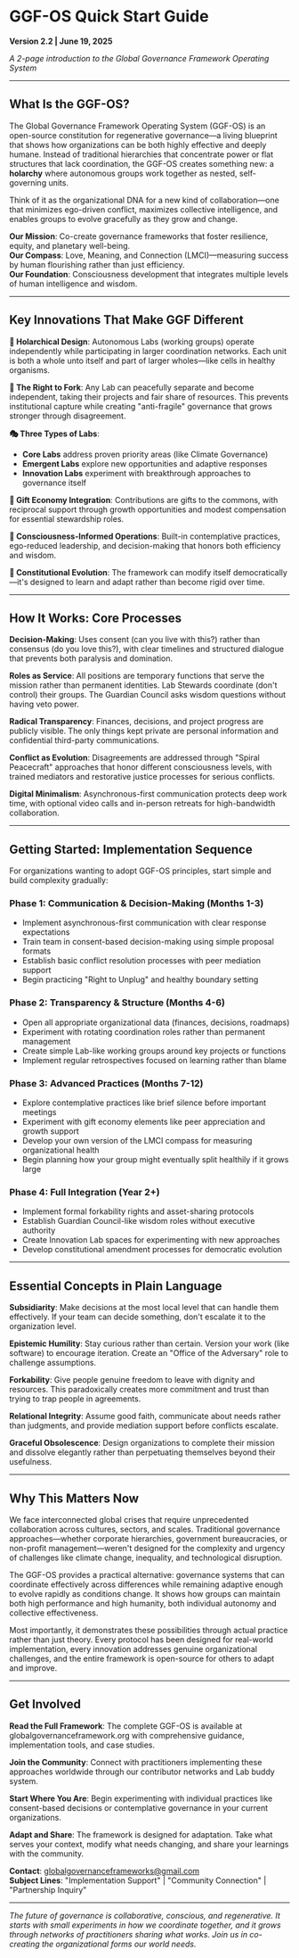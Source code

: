 # GGF-OS Quick Start Guide

**Version 2.2 | June 19, 2025**

*A 2-page introduction to the Global Governance Framework Operating System*

---

## What Is the GGF-OS?

The Global Governance Framework Operating System (GGF-OS) is an open-source constitution for regenerative governance—a living blueprint that shows how organizations can be both highly effective and deeply humane. Instead of traditional hierarchies that concentrate power or flat structures that lack coordination, the GGF-OS creates something new: a **holarchy** where autonomous groups work together as nested, self-governing units.

Think of it as the organizational DNA for a new kind of collaboration—one that minimizes ego-driven conflict, maximizes collective intelligence, and enables groups to evolve gracefully as they grow and change.

**Our Mission**: Co-create governance frameworks that foster resilience, equity, and planetary well-being.  
**Our Compass**: Love, Meaning, and Connection (LMCI)—measuring success by human flourishing rather than just efficiency.  
**Our Foundation**: Consciousness development that integrates multiple levels of human intelligence and wisdom.

---

## Key Innovations That Make GGF Different

**🌊 Holarchical Design**: Autonomous Labs (working groups) operate independently while participating in larger coordination networks. Each unit is both a whole unto itself and part of larger wholes—like cells in healthy organisms.

**🍴 The Right to Fork**: Any Lab can peacefully separate and become independent, taking their projects and fair share of resources. This prevents institutional capture while creating "anti-fragile" governance that grows stronger through disagreement.

**🎭 Three Types of Labs**: 
- **Core Labs** address proven priority areas (like Climate Governance)
- **Emergent Labs** explore new opportunities and adaptive responses  
- **Innovation Labs** experiment with breakthrough approaches to governance itself

**💝 Gift Economy Integration**: Contributions are gifts to the commons, with reciprocal support through growth opportunities and modest compensation for essential stewardship roles.

**🌱 Consciousness-Informed Operations**: Built-in contemplative practices, ego-reduced leadership, and decision-making that honors both efficiency and wisdom.

**🔄 Constitutional Evolution**: The framework can modify itself democratically—it's designed to learn and adapt rather than become rigid over time.

---

## How It Works: Core Processes

**Decision-Making**: Uses consent (can you live with this?) rather than consensus (do you love this?), with clear timelines and structured dialogue that prevents both paralysis and domination.

**Roles as Service**: All positions are temporary functions that serve the mission rather than permanent identities. Lab Stewards coordinate (don't control) their groups. The Guardian Council asks wisdom questions without having veto power.

**Radical Transparency**: Finances, decisions, and project progress are publicly visible. The only things kept private are personal information and confidential third-party communications.

**Conflict as Evolution**: Disagreements are addressed through "Spiral Peacecraft" approaches that honor different consciousness levels, with trained mediators and restorative justice processes for serious conflicts.

**Digital Minimalism**: Asynchronous-first communication protects deep work time, with optional video calls and in-person retreats for high-bandwidth collaboration.

---

## Getting Started: Implementation Sequence

For organizations wanting to adopt GGF-OS principles, start simple and build complexity gradually:

### **Phase 1: Communication & Decision-Making (Months 1-3)**
- Implement asynchronous-first communication with clear response expectations
- Train team in consent-based decision-making using simple proposal formats
- Establish basic conflict resolution processes with peer mediation support
- Begin practicing "Right to Unplug" and healthy boundary setting

### **Phase 2: Transparency & Structure (Months 4-6)**  
- Open all appropriate organizational data (finances, decisions, roadmaps)
- Experiment with rotating coordination roles rather than permanent management
- Create simple Lab-like working groups around key projects or functions
- Implement regular retrospectives focused on learning rather than blame

### **Phase 3: Advanced Practices (Months 7-12)**
- Explore contemplative practices like brief silence before important meetings
- Experiment with gift economy elements like peer appreciation and growth support
- Develop your own version of the LMCI compass for measuring organizational health
- Begin planning how your group might eventually split healthily if it grows large

### **Phase 4: Full Integration (Year 2+)**
- Implement formal forkability rights and asset-sharing protocols
- Establish Guardian Council-like wisdom roles without executive authority  
- Create Innovation Lab spaces for experimenting with new approaches
- Develop constitutional amendment processes for democratic evolution

---

## Essential Concepts in Plain Language

**Subsidiarity**: Make decisions at the most local level that can handle them effectively. If your team can decide something, don't escalate it to the organization level.

**Epistemic Humility**: Stay curious rather than certain. Version your work (like software) to encourage iteration. Create an "Office of the Adversary" role to challenge assumptions.

**Forkability**: Give people genuine freedom to leave with dignity and resources. This paradoxically creates more commitment and trust than trying to trap people in agreements.

**Relational Integrity**: Assume good faith, communicate about needs rather than judgments, and provide mediation support before conflicts escalate.

**Graceful Obsolescence**: Design organizations to complete their mission and dissolve elegantly rather than perpetuating themselves beyond their usefulness.

---

## Why This Matters Now

We face interconnected global crises that require unprecedented collaboration across cultures, sectors, and scales. Traditional governance approaches—whether corporate hierarchies, government bureaucracies, or non-profit management—weren't designed for the complexity and urgency of challenges like climate change, inequality, and technological disruption.

The GGF-OS provides a practical alternative: governance systems that can coordinate effectively across differences while remaining adaptive enough to evolve rapidly as conditions change. It shows how groups can maintain both high performance and high humanity, both individual autonomy and collective effectiveness.

Most importantly, it demonstrates these possibilities through actual practice rather than just theory. Every protocol has been designed for real-world implementation, every innovation addresses genuine organizational challenges, and the entire framework is open-source for others to adapt and improve.

---

## Get Involved

**Read the Full Framework**: The complete GGF-OS is available at globalgovernanceframework.org with comprehensive guidance, implementation tools, and case studies.

**Join the Community**: Connect with practitioners implementing these approaches worldwide through our contributor networks and Lab buddy system.

**Start Where You Are**: Begin experimenting with individual practices like consent-based decisions or contemplative governance in your current organizations.

**Adapt and Share**: The framework is designed for adaptation. Take what serves your context, modify what needs changing, and share your learnings with the community.

**Contact**: globalgovernanceframeworks@gmail.com  
**Subject Lines**: "Implementation Support" | "Community Connection" | "Partnership Inquiry"

---

*The future of governance is collaborative, conscious, and regenerative. It starts with small experiments in how we coordinate together, and it grows through networks of practitioners sharing what works. Join us in co-creating the organizational forms our world needs.*

